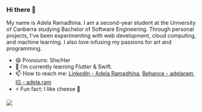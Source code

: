 ### Hi there 👋

My name is Adela Ramadhina. I am a second-year student at the University of Canberra studying Bachelor of Software Engineering. Through personal projects, I've been experimenting with web development, cloud computing, and machine learning. I also love infusing my passions for art and programming. 

- 😄 Pronouns: She/Her
- 🌱 I’m currently learning Flutter & Swift.
- 📫 How to reach me: <a href="https://www.linkedin.com/in/adela-ramadhina-82a285184/">LinkedIn - Adela Ramadhina</a>, <a href="https://www.behance.net/adelaram">Behance - adelaram</a>, <a href="https://www.instagram.com/adela.ram/">IG - adela.ram</a>
- ⚡ Fun fact: I like cheese 🧀

<img src= "https://github-readme-stats.vercel.app/api?username=adelaramadhina&&show_icons=true&title_color=ffffff&icon_color=bb2acf&text_color=daf7dc&bg_color=151515"> </img>
